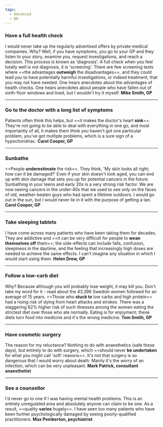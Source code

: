 ```yaml
---
tags:
  - Advanced
  - 8A
---
```

### Have a full health check

I would never take up the regularly advertised offers by private medical companies. Why? Well, if you have symptoms, you go to your GP and they listen to your story, examine you, request investigations, and reach a decision. This process is known as 'diagnosis'. A full check when you feel totally well is not diagnosis, it is 'screening'. There are few screening tests where ==the advantages **outweigh** the disadvantages==, and they could lead you to have potentially harmful investigations, or indeed treatment, that you may not have needed. One hears anecdotes about the advantages of health checks. One hears anecdotes about people who have fallen out of sixth-floor windows and lived, but I wouldn't try it myself.   **Mike Smith, GP**

---

### Go to the doctor with a long list of symptoms

Patients often think this helps, but ==it makes the doctor's heart **sink**==. They're not going to be able to deal with everything in one go, and most importantly of all, it makes them think you haven't got one particular problem, you've got multiple problems, which is a sure sign of a hypochondriac. **Carol Cooper, GP**

---

### Sunbathe

==People **underestimate** the risk==. They think, 'My skin looks all right; how can it be damaged?' Even if your skin doesn't look aged, you can end up with skin damage that sets you up for potential cancers in the future. Sunbathing in your teens and early 20s is a very strong risk factor. We are now seeing cancers in the under-40s that we used to see only on the faces of old, weather-beaten guys who had spent a lifetime outdoors. I would go out in the sun, but I would never lie in it with the purpose of getting a tan. **Carol Cooper, GP**

---

### Take sleeping tablets

I have come across many patients who have been taking them for decades. They are addictive and ==it can be very difficult for people to **wean themselves off** them==; the side-effects can include falls, confusion, sleepiness in the daytime, and the feeling that increasingly high doses are needed to achieve the same effects. I can't imagine any situation in which I would start using them. **Helen Drew, GP**

---

### Follow a low-carb diet

Why? Because although you will probably lose weight, it may kill you. Don't take my word for it - read about the 43,396 Swedish women followed for an average of 15 years. ==Those who **stuck to** low carbs and high protein== had a rising risk of dying from heart attacks and strokes. There was a staggering 62% higher risk of such illnesses among the women eating the strictest diet over those who ate normally. Eating is for enjoyment; these diets turn food into medicine and it's the wrong medicine. **Tom Smith, GP**

---

### Have cosmetic surgery

The reason for my reluctance? Nothing to do with anaesthetics (safe these days), but entirely to do with surgery, which ==should never **be undertaken** for what you might call 'soft' reasons==. It's not that surgery is so dangerous that I would worry about death. Mainly it's the worry of an infection, which can be very unpleasant. **Mark Patrick, consultant anaesthetist**

---

### See a counsellor

I'd never go to one if I was having mental health problems. This is an entirely unregulated area and absolutely anyone can claim to be one. As a result, ==quality **varies** hugely==. I have seen too many patients who have been further psychologically damaged by seeing poorly-qualified practitioners. **Max Pemberton, psychiatrist**
